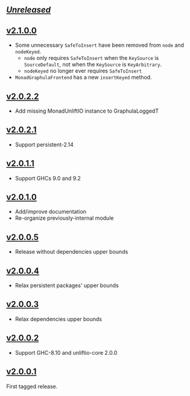 ## [_Unreleased_](https://github.com/freckle/graphula/compare/v2.1.0.0...main)

## [v2.1.0.0](https://github.com/freckle/graphula/compare/v2.0.2.2...v2.1.0.0)

- Some unnecessary `SafeToInsert` have been removed from `node` and `nodeKeyed`.
  - `node` only requires `SafeToInsert` when the `KeySource` is `SourceDefault`,
    not when the `KeySource` is `KeyArbitrary`.
  - `nodeKeyed` no longer ever requires `SafeToInsert`
- `MonadGraphulaFrontend` has a new `insertKeyed` method.

## [v2.0.2.2](https://github.com/freckle/graphula/compare/v2.0.2.1...v2.0.2.2)

- Add missing MonadUnliftIO instance to GraphulaLoggedT

## [v2.0.2.1](https://github.com/freckle/graphula/compare/v2.0.1.1...v2.0.2.1)

- Support persistent-2.14

## [v2.0.1.1](https://github.com/freckle/graphula/compare/v2.0.0.5...v2.0.1.1)

- Support GHCs 9.0 and 9.2

## [v2.0.1.0](https://github.com/freckle/graphula/compare/v2.0.0.5...v2.0.1.0)

- Add/improve documentation
- Re-organize previously-internal module

## [v2.0.0.5](https://github.com/freckle/graphula/compare/v2.0.0.4...v2.0.0.5)

- Release without dependencies upper bounds

## [v2.0.0.4](https://github.com/freckle/graphula/compare/v2.0.0.3...v2.0.0.4)

- Relax persistent packages' upper bounds

## [v2.0.0.3](https://github.com/freckle/graphula/compare/v2.0.0.2...v2.0.0.3)

- Relax dependencies upper bounds

## [v2.0.0.2](https://github.com/freckle/graphula/compare/v2.0.0.1...v2.0.0.2)

- Support GHC-8.10 and unliftio-core 2.0.0

## [v2.0.0.1](https://github.com/faktory/graphula/tree/v2.0.0.1)

First tagged release.
